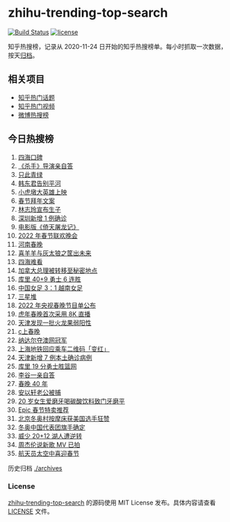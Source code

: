 # zhihu-trending-top-search

[![Build Status](https://github.com/justjavac/zhihu-trending-top-search/workflows/ci/badge.svg?branch=main)](https://github.com/justjavac/zhihu-trending-top-search/actions)
[![license](https://img.shields.io/github/license/justjavac/zhihu-trending-top-search)](https://github.com/justjavac/zhihu-trending-top-search/blob/main/LICENSE)

知乎热搜榜，记录从 2020-11-24 日开始的知乎热搜榜单。每小时抓取一次数据，按天[归档](./archives)。

## 相关项目

- [知乎热门话题](https://github.com/justjavac/zhihu-trending-hot-questions)
- [知乎热门视频](https://github.com/justjavac/zhihu-trending-hot-video)
- [微博热搜榜](https://github.com/justjavac/weibo-trending-hot-search)

## 今日热搜榜

<!-- BEGIN -->
<!-- 最后更新时间 Tue Feb 01 2022 21:16:21 GMT+0800 (China Standard Time) -->

1. [四海口碑](https://www.zhihu.com/search?q=四海)
1. [《杀手》导演亲自答](https://www.zhihu.com/search?q=这个杀手不太冷静)
1. [只此青绿](https://www.zhihu.com/search?q=只此青绿)
1. [韩东君告别平河](https://www.zhihu.com/search?q=长津湖)
1. [小虎墩大英雄上映](https://www.zhihu.com/search?q=小虎墩大英雄)
1. [春节拜年文案](https://www.zhihu.com/search?q=拜年文案)
1. [林志玲宣布生子](https://www.zhihu.com/search?q=林志玲)
1. [深圳新增 1 例确诊](https://www.zhihu.com/search?q=深圳疫情)
1. [电影版《倚天屠龙记》](https://www.zhihu.com/search?q=倚天屠龙记)
1. [2022 年春节联欢晚会](https://www.zhihu.com/search?q=2022年央视春晚)
1. [河南春晚](https://www.zhihu.com/search?q=河南春晚)
1. [喜羊羊与灰太狼之筐出未来](https://www.zhihu.com/search?q=喜羊羊与灰太狼)
1. [四海难看](https://www.zhihu.com/search?q=四海)
1. [加拿大总理被转移至秘密地点](https://www.zhihu.com/search?q=加拿大总理)
1. [库里 40+9 勇士 6 连胜](https://www.zhihu.com/search?q=勇士)
1. [中国女足 3：1 越南女足](https://www.zhihu.com/search?q=中国女足)
1. [三星堆](https://www.zhihu.com/search?q=三星堆)
1. [2022 年央视春晚节目单公布](https://www.zhihu.com/search?q=春晚节目单)
1. [虎年春晚首次采用 8K 直播](https://www.zhihu.com/search?q=春晚8k直播)
1. [天津发现一批火龙果弱阳性](https://www.zhihu.com/search?q=火龙果弱阳性)
1. [c上春晚](https://www.zhihu.com/search?q=三星堆)
1. [纳达尔夺澳网冠军](https://www.zhihu.com/search?q=纳达尔)
1. [上海地铁回应乘车二维码「变红」](https://www.zhihu.com/search?q=上海地铁二维码)
1. [天津新增 7 例本土确诊病例](https://www.zhihu.com/search?q=天津疫情)
1. [库里 19 分勇士胜篮网](https://www.zhihu.com/search?q=勇士)
1. [李谷一亲自答](https://www.zhihu.com/search?q=李谷一)
1. [春晚 40 年](https://www.zhihu.com/search?q=春晚40年)
1. [安以轩老公被捕](https://www.zhihu.com/search?q=安以轩老公)
1. [20 岁女生爱磨牙喝碳酸饮料致门牙磨平](https://www.zhihu.com/search?q=碳酸饮料)
1. [Epic 春节特卖推荐](https://www.zhihu.com/search?q=Epic)
1. [北京冬奥村按摩床获美国选手狂赞](https://www.zhihu.com/search?q=北京冬奥村)
1. [冬奥中国代表团旗手确定](https://www.zhihu.com/search?q=冬奥会旗手)
1. [威少 20+12 湖人遭逆转](https://www.zhihu.com/search?q=湖人)
1. [周杰伦说新歌 MV 已拍](https://www.zhihu.com/search?q=周杰伦新歌)
1. [航天员太空中喜迎春节](https://www.zhihu.com/search?q=航天员太空过年)

<!-- END -->

历史归档 [./archives](./archives)

### License

[zhihu-trending-top-search](https://github.com/justjavac/zhihu-trending-top-search)
的源码使用 MIT License 发布。具体内容请查看 [LICENSE](./LICENSE) 文件。
